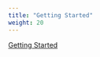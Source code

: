 ```yaml
---
title: "Getting Started"
weight: 20
---
```


[Getting Started](/20_getting_started/1_getting_started.md) 